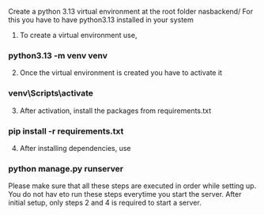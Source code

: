 Create a python 3.13 virtual environment at the root folder nasbackend/
For this you have to have python3.13 installed in your system

1. To create a virtual environment use,

### python3.13 -m venv venv

2. Once the virtual environment is created you have to activate it

### venv\Scripts\activate

3. After activation, install the packages from requirements.txt

### pip install -r requirements.txt

4. After installing dependencies, use

### python manage.py runserver

Please make sure that all these steps are executed in order while setting up. You do not hav eto run these steps everytime you start the server. After initial setup, only steps 2 and 4 is required to start a server.
